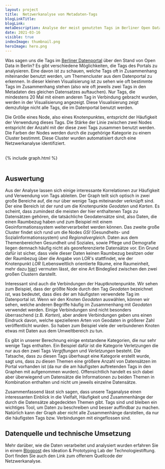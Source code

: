 ```yaml
---
layout: project
title:  Netzwerkanalyse von Metadaten-Tags
blogLinkTitle: 
blogLink: 
metaDescription: Analyse der meist genutzten Tags im Berliner Open Data Portal.
date: 2021-03-16
visible: true
indexImage: thumbnail.png
heroImage: hero.png
---
```


Was sagen uns die Tags im [Berliner Datenportal](https://daten.berlin.de) über den Stand von Open Data in Berlin? Es gibt verschiedene Möglichkeiten, die Tags des Portals zu analysieren. Eine davon ist zu schauen, welche Tags oft in Zusammenhang miteinander benutzt werden, um Themencluster aus dem Datenportal zu erkennen.
In dieser kleinen Visualisierung ist zu sehen wie oft bestimmte Tags im Zusammenhang stehen (also wie oft jeweils zwei Tags in den Metadaten des gleichen Datensatzes auftauchen). Nur Tags, die mindestens 20 Mal mit einem anderen Tag in Verbindung gebracht wurden, werden in der Visualisierung angezeigt. Diese Visualisierung zeigt demzufolge nicht alle Tags, die im Datenportal benutzt werden. 

Die Größe eines Node, also eines Knotenpunktes, entspricht der Häufigkeit der Verwendung dieses Tags. Die Stärke der Linie zwischen zwei Nodes entspricht der Anzahl mit der diese zwei Tags zusammen benutzt werden. Die Farben der Nodes werden durch die zugehörige Kategorie zu einem Cluster bestimmt. Diese Cluster wurden automatisiert durch eine Netzwerkanalyse identifiziert. 

<br>
{% include graph.html %}
<br><br>

## Auswertung

Aus der Analyse lassen sich einige interessante Korrelationen zur Häufigkeit und Verwendung von Tags ableiten. Der Graph teilt sich optisch in zwei große Bereiche auf, die nur über wenige Tags miteinander verknüpft sind. Der eine Bereich ist der rund um die Knotenpunkte *Geodaten* und *Karten*. Es scheint, dass zumindest die meisten der hier enthaltenen Tags zu Datensätzen gehören, die tatsächliche Geodatensätze sind, also Daten, die einen Raumbezug haben und zum Beispiel mit einem Geoinformationssystem weiterverarbeitet werden können. Das zweite große Cluster findet sich rund um die Nodes *GSI* (Gesundheits- und Sozialinformationssystem) und *Regionalvergleich*. Daten aus dem Themenbereichen Gesundheit und Soziales, sowie Pflege und Demografie liegen demnach häufig nicht als georeferenzierte Datensätze vor. Ein Grund dafür ist sicher, dass viele dieser Daten keinen Raumbezug besitzen oder der Raumbezug über die Angabe von LOR's stattfindet, wie der Knotenpunkt *LOR* (Lebensweltlich orientierte Räume, eine Raumeinheit, mehr dazu [hier](https://lab.technologiestiftung-berlin.de/projects/spatial-units/de/)) vermuten lässt, der eine Art Bindeglied zwischen den zwei großen Clustern darstellt.

Interessant sind auch die Verbindungen der Hauptknotenpunkte. Wir sehen zum Beispiel, dass der größte Node durch den Tag *Geodaten* bezeichnet ist, was bedeutet, dass dies der am häufigsten verwendete Tag im Datenportal ist. Wenn wir den Knoten *Geodaten* auswählen, können wir sehen, welche anderen Begriffe häufig im Zusammenhang mit *Geodaten* verwendet werden. Einige Verbindungen sind nicht besonders überraschend (z.B. *Karten*), aber andere Verbindungen geben uns einen Eindruck davon, welche spezielleren Arten von Geodaten in größerer Zahl veröffentlicht wurden. So haben zum Beispiel viele der verbundenen Knoten etwas mit Daten aus dem Umweltbereich zu tun.

Es gibt in unserer Berechnung einige entstandene Kategorien, die nur sehr wenige Tags enthalten. Ein Beispiel dafür ist die Kategorie Verletzungen die nur aus den zwei Tags *Vergiftungen* und *Verletzungen* besteht. Die Tatsache, dass zu diesen Tags überhaupt eine Kategorie erstellt wurde, sagt uns, dass zu diesen Themen eine größere Anzahl von Datensätzen im Portal vorhanden ist (da nur die am häufigsten auftretenden Tags in den Graphen mit aufgenommen wurden). Offensichtlich handelt es sich dabei aber überwiegend um Datensätze die Informationen zu beiden Themen in Kombination enthalten und nicht um jeweils einzelne Datensätze.

Zusammenfassend lässt sich sagen, dass unsere Taganalyse einen interessanten Einblick in die Vielfalt, Häufigkeit und Zusammenhänge der durch die Datensätze abgedeckten Themen gibt. Tags sind und bleiben ein wichtiges Tool, um Daten zu beschreiben und besser auffindbar zu machen. Natürlich kann der Graph aber nicht alle Zusammenhänge darstellen, da nur die häufigsten Tags bzw. Verbindungen mit eingeflossen sind.

## Datenquelle und technische Umsetzung
Mehr darüber, wie die Daten verarbeitet und analysiert wurden erfahren Sie in einem [Blogpost](https://lab.technologiestiftung-berlin.de/projects/tag-analysis/de/) des Ideation & Prototyping Lab der Technologiestiftung. Dort finden Sie auch den Link zum offenem Quellcode der Netzwerkanalyse.